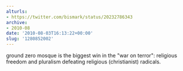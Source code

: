 ```yaml
---
alturls:
- https://twitter.com/bismark/status/20232786343
archive:
- 2010-08
date: '2010-08-03T16:13:22+00:00'
slug: '1280852002'
---
```


ground zero mosque is the biggest win in the "war on terror": religious freedom and pluralism defeating religious (christianist) radicals.

